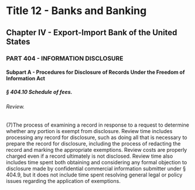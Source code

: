 
# Title 12 - Banks and Banking
## Chapter IV - Export-Import Bank of the United States
### PART 404 - INFORMATION DISCLOSURE
#### Subpart A - Procedures for Disclosure of Records Under the Freedom of Information Act
##### § 404.10 Schedule of fees.
###### Review.

(7)The process of examining a record in response to a request to determine whether any portion is exempt from disclosure. Review time includes processing any record for disclosure, such as doing all that is necessary to prepare the record for disclosure, including the process of redacting the record and marking the appropriate exemptions. Review costs are properly charged even if a record ultimately is not disclosed. Review time also includes time spent both obtaining and considering any formal objection to disclosure made by confidential commercial information submitter under § 404.9, but it does not include time spent resolving general legal or policy issues regarding the application of exemptions.

